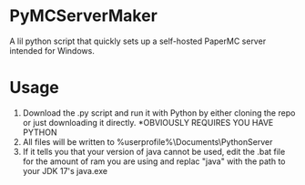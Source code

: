 # PyMCServerMaker
A lil python script that quickly sets up a self-hosted PaperMC server intended for Windows.
# Usage
1. Download the .py script and run it with Python by either cloning the repo or just downloading it directly. *OBVIOUSLY REQUIRES YOU HAVE PYTHON
2. All files will be written to %userprofile%\Documents\PythonServer
3. If it tells you that your version of java cannot be used, edit the .bat file for the amount of ram you are using and replac "java" with the path to your JDK 17's java.exe
